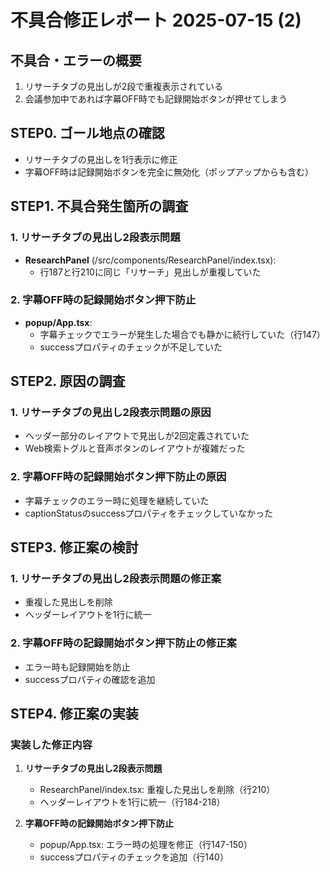 # 不具合修正レポート 2025-07-15 (2)

## 不具合・エラーの概要
1. リサーチタブの見出しが2段で重複表示されている
2. 会議参加中であれば字幕OFF時でも記録開始ボタンが押せてしまう

## STEP0. ゴール地点の確認
- リサーチタブの見出しを1行表示に修正
- 字幕OFF時は記録開始ボタンを完全に無効化（ポップアップからも含む）

## STEP1. 不具合発生箇所の調査

### 1. リサーチタブの見出し2段表示問題
- **ResearchPanel** (/src/components/ResearchPanel/index.tsx):
  - 行187と行210に同じ「リサーチ」見出しが重複していた

### 2. 字幕OFF時の記録開始ボタン押下防止
- **popup/App.tsx**:
  - 字幕チェックでエラーが発生した場合でも静かに続行していた（行147）
  - successプロパティのチェックが不足していた

## STEP2. 原因の調査

### 1. リサーチタブの見出し2段表示問題の原因
- ヘッダー部分のレイアウトで見出しが2回定義されていた
- Web検索トグルと音声ボタンのレイアウトが複雑だった

### 2. 字幕OFF時の記録開始ボタン押下防止の原因
- 字幕チェックのエラー時に処理を継続していた
- captionStatusのsuccessプロパティをチェックしていなかった

## STEP3. 修正案の検討

### 1. リサーチタブの見出し2段表示問題の修正案
- 重複した見出しを削除
- ヘッダーレイアウトを1行に統一

### 2. 字幕OFF時の記録開始ボタン押下防止の修正案
- エラー時も記録開始を防止
- successプロパティの確認を追加

## STEP4. 修正案の実装

### 実装した修正内容

1. **リサーチタブの見出し2段表示問題**
   - ResearchPanel/index.tsx: 重複した見出しを削除（行210）
   - ヘッダーレイアウトを1行に統一（行184-218）

2. **字幕OFF時の記録開始ボタン押下防止**
   - popup/App.tsx: エラー時の処理を修正（行147-150）
   - successプロパティのチェックを追加（行140）